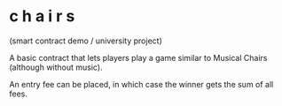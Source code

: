 # c h a i r s

(smart contract demo / university project)

A basic contract that lets players play a game similar to Musical Chairs
(although without music).

An entry fee can be placed, in which case the winner gets the sum of all fees.
